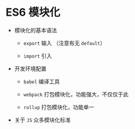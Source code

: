 # ES6 模块化

* 模块化的基本语法

	* `export` 输入 （注意有无 `default`）

	* `import` 引入

* 开发环境配置

	* `babel` 编译工具

	* `webpack` 打包模块化，功能强大，不仅仅于此

	* `rollup` 打包模块化，功能单一

* 关于 `JS` 众多模块化标准


